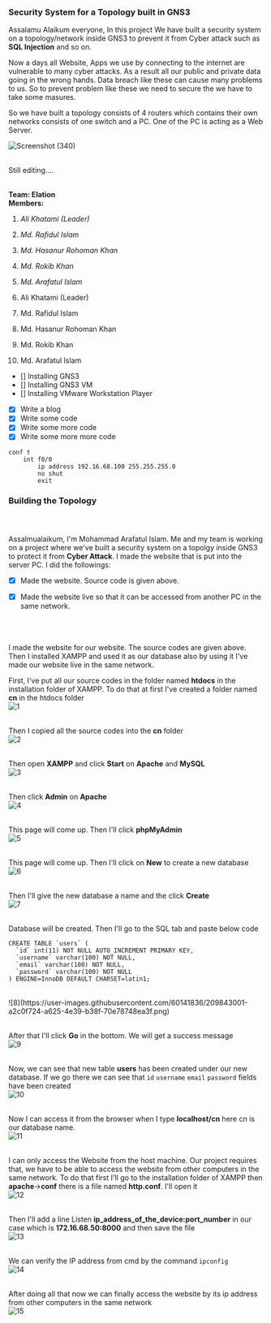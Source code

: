 ### Security System for a Topology built in GNS3

Assalamu Alaikum everyone,
In this project We have built a security system on a topology/network inside GNS3 to prevent it from Cyber attack such as **SQL Injection** and so on.

Now a days all Website, Apps we use by connecting to the internet are vulnerable to many cyber attacks. As a result all our public and private data going in the wrong hands. Data breach like these can cause many problems to us. So to prevent problem like these we need to secure the we have to take some masures.

So we have built a topology consists of 4 routers which contains their own networks consists of one switch and a PC. One of the PC is acting as a Web Server.

![Screenshot (340)](https://user-images.githubusercontent.com/60141836/207384006-ecc825b9-7b14-4c7c-a35e-79c28aa22fa8.png)

<br>
Still editing....
<br> <br>

**Team: Elation** <br>
**Members:**
1. *Ali Khatami (Leader)*
2. *Md. Rafidul Islam*
3. *Md. Hasanur Rohoman Khan*
4. *Md. Rokib Khan*
5. *Md. Arafatul Islam*


1. Ali Khatami (Leader)
2. Md. Rafidul Islam
3. Md. Hasanur Rohoman Khan
4. Md. Rokib Khan
5. Md. Arafatul Islam


- [] Installing GNS3
- [] Installing GNS3 VM
- [] Installing VMware Workstation Player
- [x] Write a blog
- [x] Write some code 
- [x] Write some more code
- [x] Write some more more code

```
conf t
    int f0/0
        ip address 192.16.68.100 255.255.255.0
        no shut
        exit
```





### Building the Topology <br> <br><br>

Assalmualaikum,
I'm Mohammad Arafatul Islam. Me and my team is working on a project where we've built a security system on a topolgy inside GNS3 to protect it from **Cyber Attack**. I made the website that is put into the server PC. I did the followings:
<br>
- [x] Made the website. Source code is given above.
- [x] Made the website live so that it can be accessed from another PC in the same network.
<br><br><br><br>




I made the website for our website. The source codes are given above. Then I installed XAMPP and used it as our database also by using it I've made our website live in the same network.

First, I've put all our source codes in the folder named **htdocs** in the installation folder of XAMPP. To do that at first I've created a folder named **cn** in the htdocs folder<br>
![1](https://user-images.githubusercontent.com/60141836/209843031-bf5103b4-33a2-4a55-9e1e-7366586431d4.png)
<br><br>

Then I copied all the source codes into the **cn** folder<br>
![2](https://user-images.githubusercontent.com/60141836/209843033-688bab88-c87c-4a55-a2b7-b1ae3fc0bcc8.png)
<br><br>

Then open **XAMPP** and click **Start** on **Apache** and **MySQL**<br>
![3](https://user-images.githubusercontent.com/60141836/209842981-68ea7238-fa34-4956-9b93-58e9850357a7.png)
<br><br>

Then click **Admin** on **Apache**<br>
![4](https://user-images.githubusercontent.com/60141836/209842991-cf6c9063-72c1-44fd-aa2d-34f4744aa236.png)
<br><br>

This page will come up. Then I'll click **phpMyAdmin**<br>
![5](https://user-images.githubusercontent.com/60141836/209842993-28696341-1eac-41cf-b553-3ac7be7af523.png)
<br><br>

This page will come up. Then I'll click on **New** to create a new database<br>
![6](https://user-images.githubusercontent.com/60141836/209842996-7c84a989-4bd1-4ccf-a9aa-6b079144ea80.png)
<br><br>

Then I'll give the new database a name and the click **Create**<br>
![7](https://user-images.githubusercontent.com/60141836/209842998-81fb5fc7-d863-4df4-9551-a3f29f17f3db.png)
<br><br>

Database will be created. Then I'll go to the SQL tab and paste below code<br>
```
CREATE TABLE `users` (
  `id` int(11) NOT NULL AUTO_INCREMENT PRIMARY KEY,
  `username` varchar(100) NOT NULL,
  `email` varchar(100) NOT NULL,
  `password` varchar(100) NOT NULL
) ENGINE=InnoDB DEFAULT CHARSET=latin1;
```
<br>
![8](https://user-images.githubusercontent.com/60141836/209843001-a2c0f724-a625-4e39-b38f-70e78748ea3f.png)
<br><br>

After that I'll click **Go** in the bottom. We will get a success message<br>
![9](https://user-images.githubusercontent.com/60141836/209843002-68a7b359-8ecc-4e39-bb42-88360446c46a.png)
<br><br>

Now, we can see that new table **users** has been created under our new database. If we go there we can see that ```id``` ```username``` ```email``` ```password``` fields have been created<br>
![10](https://user-images.githubusercontent.com/60141836/209843006-73193285-0b1e-45ee-9794-f01cd162628d.png)
<br><br>

Now I can access it from the browser when I type **localhost/cn** here cn is our database name. <br>
![11](https://user-images.githubusercontent.com/60141836/209843007-de52b8d8-68a8-4827-9f7f-4a776878e103.png)
<br><br>

I can only access the Website from the host machine. Our project requires that, we have to be able to access the website from other computers in the same network. To do that first I'll go to the installation folder of XAMPP then **apache**->**conf** there is a file named **http.conf**. I'll open it<br>
![12](https://user-images.githubusercontent.com/60141836/209843013-4f5a2490-2bc7-4187-99e3-758270124cf1.png)
<br><br>

Then I'll add a line Listen **ip_address_of_the_device:port_number** in our case which is **172.16.68.50:8000** and then save the file<br>
![13](https://user-images.githubusercontent.com/60141836/209843022-fd5f654f-42be-46d3-949f-e389403dd570.png)
<br><br>

We can verify the IP address from cmd by the command ```ipconfig```<br>
![14](https://user-images.githubusercontent.com/60141836/209843026-d8ea9476-3fb7-4c5d-b6d6-03c1ef440f63.png)
<br><br>

After doing all that now we can finally access the website by its ip address from other computers in the same network<br>
![15](https://user-images.githubusercontent.com/60141836/209843028-94b1d700-9357-46ea-97a8-2ac80b6f2459.png)
<br><br>









